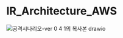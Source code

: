 # IR_Architecture_AWS
![공격시나리오-ver 0 4 1의 복사본 drawio](https://github.com/capstone-ilzzo/IR_Architecture_AWS/assets/127736720/142b001b-2da4-43e0-8fc0-84dd969b554e)
